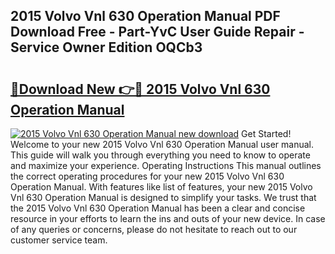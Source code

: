 ## 2015 Volvo Vnl 630 Operation Manual PDF Download Free - Part-YvC User Guide Repair - Service Owner Edition OQCb3

# <h2><a href="http://bc79441.oget.top/?id=2015+Volvo+Vnl+630+Operation+Manual">🔗Download New 👉🔴 2015 Volvo Vnl 630 Operation Manual</a></h2>

[![2015 Volvo Vnl 630 Operation Manual new download](https://i.imgur.com/5g1atiW.png)](http://bc79441.oget.top/?id=2015+Volvo+Vnl+630+Operation+Manual)
Get Started! Welcome to your new 2015 Volvo Vnl 630 Operation Manual user manual. This guide will walk you through everything you need to know to operate and maximize your experience. Operating Instructions This manual outlines the correct operating procedures for your new 2015 Volvo Vnl 630 Operation Manual. With features like list of features, your new 2015 Volvo Vnl 630 Operation Manual is designed to simplify your tasks. We trust that the 2015 Volvo Vnl 630 Operation Manual has been a clear and concise resource in your efforts to learn the ins and outs of your new device. In case of any queries or concerns, please do not hesitate to reach out to our customer service team.
